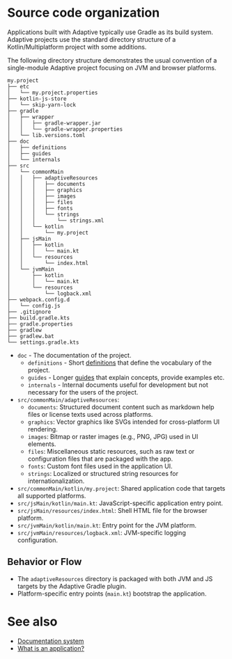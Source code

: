 # Source code organization

Applications built with Adaptive typically use Gradle as its build system. Adaptive 
projects use the standard directory structure of a Kotlin/Multiplatform project with some additions.

The following directory structure demonstrates the usual convention of a single-module
Adaptive project focusing on JVM and browser platforms.

```text
my.project
├── etc
│   └── my.project.properties
├── kotlin-js-store
│   └── skip-yarn-lock
├── gradle
│   ├── wrapper
│   │   ├── gradle-wrapper.jar
│   │   └── gradle-wrapper.properties
│   └── lib.versions.toml
├── doc
│   ├── definitions
│   ├── guides
│   └── internals
├── src
│   └── commonMain
│   │   ├── adaptiveResources
│   │   │   ├── documents
│   │   │   ├── graphics
│   │   │   ├── images
│   │   │   ├── files
│   │   │   ├── fonts
│   │   │   └── strings
│   │   │       └── strings.xml
│   │   └── kotlin
│   │       └── my.project
│   ├── jsMain
│   │   ├── kotlin
│   │   │   └── main.kt
│   │   └── resources
│   │       └── index.html
│   └── jvmMain
│       ├── kotlin
│       │   └── main.kt
│       └── resources
│           └── logback.xml
├── webpack.config.d
│   └── config.js
├── .gitignore
├── build.gradle.kts
├── gradle.properties
├── gradlew
├── gradlew.bat
└── settings.gradle.kts
```

- `doc` - The documentation of the project.
  - `definitions` - Short [definitions](def://) that define the vocabulary of the project.
  - `guides` - Longer [guides](def://) that explain concepts, provide examples etc.
  - `internals` - Internal documents useful for development but not necessary for the users of the project.
- `src/commonMain/adaptiveResources`:
    - `documents`: Structured document content such as markdown help files or license texts used across platforms.
    - `graphics`: Vector graphics like SVGs intended for cross-platform UI rendering.
    - `images`: Bitmap or raster images (e.g., PNG, JPG) used in UI elements.
    - `files`: Miscellaneous static resources, such as raw text or configuration files that are packaged with the app.
    - `fonts`: Custom font files used in the application UI.
    - `strings`: Localized or structured string resources for internationalization.
- `src/commonMain/kotlin/my.project`: Shared application code that targets all supported platforms.
- `src/jsMain/kotlin/main.kt`: JavaScript-specific application entry point.
- `src/jsMain/resources/index.html`: Shell HTML file for the browser platform.
- `src/jvmMain/kotlin/main.kt`: Entry point for the JVM platform.
- `src/jvmMain/resources/logback.xml`: JVM-specific logging configuration.

## Behavior or Flow

- The `adaptiveResources` directory is packaged with both JVM and JS targets by the Adaptive Gradle plugin.
- Platform-specific entry points (`main.kt`) bootstrap the application.

# See also

- [Documentation system](guide://)
- [What is an application?](guide://)